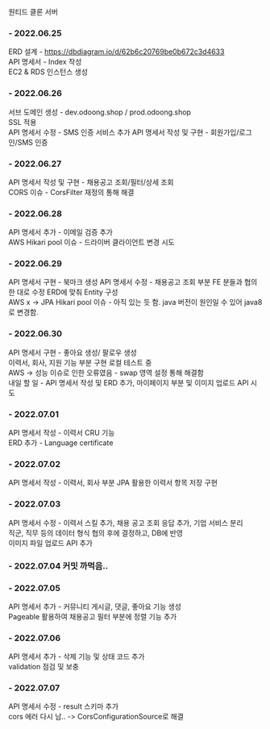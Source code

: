 원티드 클론 서버

### - 2022.06.25
ERD 설계 - https://dbdiagram.io/d/62b6c20769be0b672c3d4633  
API 명세서 - Index 작성  
EC2 & RDS 인스턴스 생성

### - 2022.06.26
서브 도메인 생성 - dev.odoong.shop / prod.odoong.shop  
SSL 적용  
API 명세서 수정 - SMS 인증 서비스 추가
API 명세서 작성 및 구현 - 회원가입/로그인/SMS 인증

### - 2022.06.27
API 명세서 작성 및 구현 - 채용공고 조회/필터/상세 조회  
CORS 이슈 - CorsFilter 재정의 통해 해결

### - 2022.06.28
API 명세서 추가 - 이메일 검증 추가  
AWS Hikari pool 이슈 - 드라이버 클라이언트 변경 시도

### - 2022.06.29
API 명세서 구현 - 북마크 생성
API 명세서 수정 - 채용공고 조회 부분 FE 분들과 협의한 대로 수정
ERD에 맞춰 Entity 구성  
AWS x -> JPA Hikari pool 이슈 - 아직 있는 듯 함. java 버전이 원인일 수 있어 java8로 변경함.

### - 2022.06.30
API 명세서 구현 - 좋아요 생성/ 팔로우 생성  
이력서, 회사, 지원 기능 부분 구현 로컬 테스트 중  
AWS -> 성능 이슈로 인한 오류였음 - swap 영역 설정 통해 해결함  
내일 할 일 - API 명세서 작성 및 ERD 추가, 마이페이지 부분 및 이미지 업로드 API 시도

### - 2022.07.01
API 명세서 작성 - 이력서 CRU 기능  
ERD 추가 - Language certificate

### - 2022.07.02
API 명세서 작성 - 이력서, 회사 부분
JPA 활용한 이력서 항목 저장 구현

### - 2022.07.03
API 명세서 수정 - 이력서 스킬 추가, 채용 공고 조회 응답 추가, 기업 서비스 분리  
직군, 직무 등의 데이터 형식 협의 후에 결정하고, DB에 반영  
이미지 파일 업로드 API 추가

### - 2022.07.04 커밋 까먹음..

### - 2022.07.05
API 명세서 추가 - 커뮤니티 게시글, 댓글, 좋아요 기능 생성  
Pageable 활용하여 채용공고 필터 부분에 정렬 기능 추가

### - 2022.07.06
API 명세서 추가 - 삭제 기능 및 상태 코드 추가  
validation 점검 및 보충

### - 2022.07.07
API 명세서 수정 - result 스키마 추가  
cors 에러 다시 남.. -> CorsConfigurationSource로 해결


